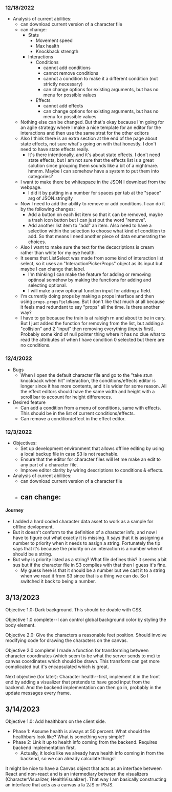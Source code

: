 ### 12/18/2022

- Analysis of current abilities:
  - can download current version of a character file
  - can change:
    - Stats
      - Movement speed
      - Max health
      - Knockback strength
    - Interactions
      - Conditions
        - cannot add conditions
        - cannot remove conditions
        - cannot a condition to make it a different condition (not strictly necessary)
        - can change options for existing arguments, but has no menu for possible values
      - Effects
        - cannot add effects
        - can change options for existing arguments, but has no menu for possible values
  - Nothing else can be changed. But that's okay because I'm going for an agile strategy where I make a nice template for an editor for the interactions and then use the same strat for the other editors
  - Also I think there is an extra section at the end of the page about state effects, not sure what's going on with that honestly. I don't need to have state effects really.
    - It's there intentionally, and it's about state effects. I don't need state effects, but I am not sure that the effects list is a great solution since grouping them sounds like a bit of a nightmare. hmmm. Maybe I can somehow have a system to put them into categories?
  - I want to make there be whitespace in the JSON I download from the webpage.
    - I did it by putting in a number for spaces per tab at the "space" arg of JSON.stringify
  - Now I need to add the ability to remove or add conditions. I can do it by the following changes:
    - Add a button on each list item so that it can be removed, maybe a trash icon button but I can just put the word "remove".
    - Add another list item to "add" an item. Also need to have a selection within the selection to choose what kind of condition to add. So that means I need another piece of data enumerating the choices.
  - Also I want to make sure the text for the decscriptions is cream rather than white for my eye health.
  - It seems that ListSelect was made from some kind of interaction list select, so it uses an "InteractionPickerProps" object as its input but maybe I can change that label.
    - I'm thinking I can make the feature for adding or removing optinoal somehow by making the functions for adding and selecting optional.
    - I will make a new optional function input for adding a field.
  - I'm currently doing props by making a props interface and then using `props.propsFieldName`. But I don't like that much at all because it feels mad redundant to say "props" all the time. Is there another way?
  - I have to go because the train is at raleigh rn and about to be in cary. But I just added the function for removing from the list, but adding a "collision" and 2 "input" then removing everything (inputs first). Probably some kind of null pointer thing where it has no clue what to read the attributes of when I have condition 0 selected but there are no conditions.

### 12/4/2022

- Bugs
  - When I open the default character file and go to the "take stun knockback when hit" interaction, the conditions/effects editor is longer since it has more contents, and it is wider for some reason. All the effect editors should have the same width and height with a scroll bar to account for height differences.
- Desired feature
  - Can add a condition from a menu of conditions, same with effects. This should be in the list of current conditions/effects.
  - Can remove a condition/effect in the effect editor.

### 12/3/2022

- Objectives:
  - Set up development environment that allows offline editing by using
  a local backup file in case S3 is not reachable.
  - Ensure that the editor for character files will let me make an edit to
  any part of a character file.
  - Improve editor clarity by wiring descriptions to conditions & effects.
- Analysis of current abilities:
  - can download current version of a character file
  - can change:
    - 


#### Journey

- I added a hard coded character data asset to work as a sample for offline
devlopment.
- But it doesn't conform to the definition of a character info, and now I have
to figure out what exactly it is missing. It says that it is assigning a number
to priority when it needs to assign a string. Fortunately the tip says that it's
because the priority on an interaction is a number when it should be a string.
- But why is priority listed as a string? What file defines this? it seems a bit
sus but if the character file in S3 complies with that then I guess it's fine.
  - My guess here is that it should be a number but we cast it to a string when
  we read it from S3 since that is a thing we can do. So I switched it back
  to being a number.

## 3/13/2023

Objective 1.0: Dark background. This should be doable with CSS.

Objective 1.0 complete--I can control global background color by styling the body element.

Objective 2.0: Give the characters a reasonable feet position. Should involve modifying code for drawing the characters on the canvas.

Objective 2.0 complete! I made a function for transforming between character coordinates (which seem to be what the server sends to me) to canvas coordinates which should be drawn. This transform can get more complicated but it's encapsulated which is great.

Next objective (for later): Character health--first, implement it in the front end by adding a visualizer that pretends to have good input from the backend. And the backend implementation can then go in, probably in the update messages every frame.

## 3/14/2023

Objective 1.0: Add healthbars on the client side.
- Phase 1: Assume health is always at 50 percent. What should the healthbars look like? What is something very simple?
- Phase 2: Link it up to health info coming from the backend. Requires backend implementation first.
  - Actually, it looks like we already have health info coming in from the backend, so we can already calculate things!

It might be nice to have a Canvas object that acts as an interface between React and non-react and is an intermediary between the visualizers (CharacterVisualizer, HealthVisualizer). That way I am basically constructing an interface that acts as a canvas a la 2JS or P5JS.
